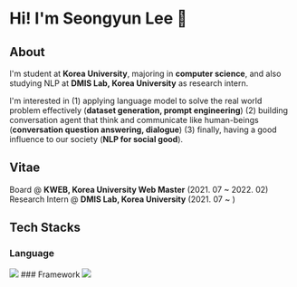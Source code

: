 # Hi! I'm Seongyun Lee 👋

## About
I'm student at **Korea University**, majoring in **computer science**, and also studying NLP at <b>DMIS Lab, Korea University</b> as research intern.<br>

I'm interested in (1) applying language model to solve the real world problem effectively (**dataset generation, prompt engineering**) (2) building conversation agent that think and communicate like human-beings (**conversation question answering, dialogue**) (3) finally, having a good influence to our society (**NLP for social good**).  <br>

## Vitae
Board @ **KWEB, Korea University Web Master** (2021. 07 ~ 2022. 02)<br>
Research Intern @ **DMIS Lab, Korea University** (2021. 07 ~ )
## Tech Stacks
### Language
  <img src="https://img.shields.io/badge/Python-lightgrey?style=flat-square&logo=Python&logoColor=3776AB"/> 
### Framework
  <img src="https://img.shields.io/badge/PyTorch-lightgrey?style=flat-square&logo=PyTorch&logoColor=EE4C2C"/> 
